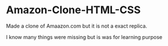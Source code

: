 # Amazon-Clone-HTML-CSS
<p> Made a clone of Amaazon.com but it is not a exact replica.</p>
<p>I know many things were missing but is was for learning purpose</p>
